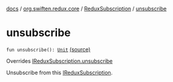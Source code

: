 [docs](../../index.md) / [org.swiften.redux.core](../index.md) / [ReduxSubscription](index.md) / [unsubscribe](./unsubscribe.md)

# unsubscribe

`fun unsubscribe(): `[`Unit`](https://kotlinlang.org/api/latest/jvm/stdlib/kotlin/-unit/index.html) [(source)](https://github.com/protoman92/KotlinRedux/tree/master/common/common-core/src/main/kotlin/org/swiften/redux/core/Subscription.kt#L63)

Overrides [IReduxSubscription.unsubscribe](../-i-redux-subscription/unsubscribe.md)

Unsubscribe from this [IReduxSubscription](../-i-redux-subscription/index.md).

